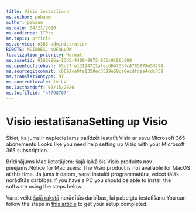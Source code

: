 ```yaml
---
title: Visio iestatīšana
ms.author: pebaum
author: pebaum
ms.date: 04/21/2020
ms.audience: ITPro
ms.topic: article
ms.service: o365-administration
ROBOTS: NOINDEX, NOFOLLOW
localization_priority: Normal
ms.assetid: 0162885a-13d5-4400-9972-935c9186c608
ms.openlocfilehash: b5c77fe13124722afecd6b733fc4785878e53299
ms.sourcegitcommit: c6692ce0fa1358ec3529e59ca0ecdfdea4cdc759
ms.translationtype: MT
ms.contentlocale: lv-LV
ms.lasthandoff: 09/15/2020
ms.locfileid: "47798707"
---
```

# <a name="setting-up-visio"></a><span data-ttu-id="d4164-102">Visio iestatīšana</span><span class="sxs-lookup"><span data-stu-id="d4164-102">Setting up Visio</span></span>

<span data-ttu-id="d4164-103">Šķiet, ka jums ir nepieciešams palīdzēt iestatīt Visio ar savu Microsoft 365 abonementu.</span><span class="sxs-lookup"><span data-stu-id="d4164-103">Looks like you need help setting up Visio with your Microsoft 365 subscription.</span></span>
  
<span data-ttu-id="d4164-104">Brīdinājums Mac lietotājiem: šajā laikā šis Visio produkts nav pieejams.</span><span class="sxs-lookup"><span data-stu-id="d4164-104">Notice for Mac users: The Visio product is not available for MacOS at this time.</span></span> <span data-ttu-id="d4164-105">Ja jums ir dators, varat instalēt programmatūru, veicot tālāk norādītās darbības.</span><span class="sxs-lookup"><span data-stu-id="d4164-105">If you have a PC you should be able to install the software using the steps below.</span></span>
  
<span data-ttu-id="d4164-106">Varat veikt [šajā rakstā](https://support.office.com/article/f98f21e3-aa02-4827-9167-ddab5b025710.aspx) norādītās darbības, lai pabeigtu iestatīšanu.</span><span class="sxs-lookup"><span data-stu-id="d4164-106">You can follow the steps in [this article](https://support.office.com/article/f98f21e3-aa02-4827-9167-ddab5b025710.aspx) to get your setup completed.</span></span> 
  


